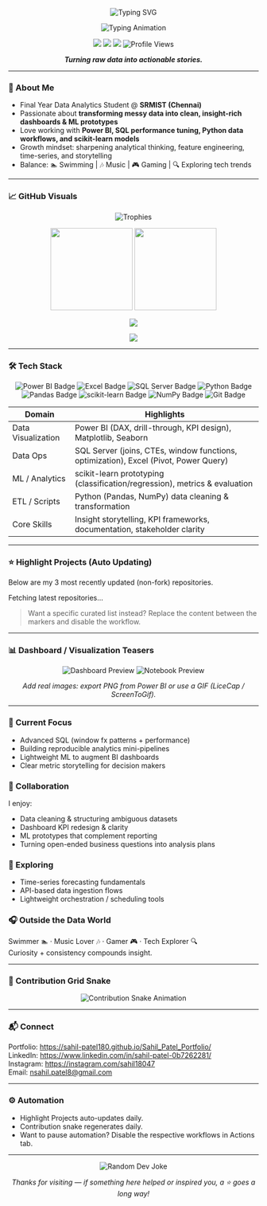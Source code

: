 <!-- Profile README for: Sahil-Patel180 -->

<p align="center">
  <img src="https://readme-typing-svg.demolab.com?font=Fira+Code&pause=1000&color=00C9FF&center=true&vCenter=true&width=435&lines=Hi+I'm+Sahil+Patel;Data+Science+Enthusiast;Aspiring+Data+Analyst" alt="Typing SVG" />
</p>

<p align="center">
  <img src="https://readme-typing-svg.demolab.com?font=Fira+Code&pause=1400&color=00D8FF&center=true&vCenter=true&width=720&lines=Turning+raw+data+into+actionable+stories;Power+BI+%7C+SQL+%7C+Python+%7C+ML;Final+Year+Data+Analytics+Student+at+SRMIST;Curiosity+Driven+Problem+Solver" alt="Typing Animation">
</p>

<p align="center">
  <a href="https://sahil-patel180.github.io/Sahil_Patel_Portfolio/"><img src="https://img.shields.io/badge/Portfolio-111111?style=for-the-badge&logo=About.me&logoColor=white" /></a>
  <a href="https://www.linkedin.com/in/sahil-patel-0b7262281/"><img src="https://img.shields.io/badge/LinkedIn-0A66C2?style=for-the-badge&logo=linkedin&logoColor=white" /></a>
  <a href="https://instagram.com/sahil18047"><img src="https://img.shields.io/badge/Instagram-E4405F?style=for-the-badge&logo=instagram&logoColor=white" /></a>
  <img src="https://komarev.com/ghpvc/?username=Sahil-Patel180&style=for-the-badge&color=0A66C2" alt="Profile Views">
</p>

<p align="center">
  <em><strong>Turning raw data into actionable stories.</strong></em>
</p>

---

### 🧭 About Me
- Final Year Data Analytics Student @ **SRMIST (Chennai)**  
- Passionate about **transforming messy data into clean, insight-rich dashboards & ML prototypes**  
- Love working with **Power BI, SQL performance tuning, Python data workflows, and scikit-learn models**  
- Growth mindset: sharpening analytical thinking, feature engineering, time-series, and storytelling  
- Balance: 🏊 Swimming | 🎶 Music | 🎮 Gaming | 🔍 Exploring tech trends

---

### 📈 GitHub Visuals
<p align="center">
  <img src="https://github-profile-trophy.ryo-ma.dev/?username=Sahil-Patel180&theme=tokyonight&margin-w=15&margin-h=15&no-frame=true" alt="Trophies" />
</p>

<p align="center">
  <img height="165" src="https://github-readme-stats.vercel.app/api?username=Sahil-Patel180&show_icons=true&theme=tokyonight" />
  <img height="165" src="https://github-readme-stats.vercel.app/api/top-langs/?username=Sahil-Patel180&layout=compact&theme=tokyonight" />
</p>

<p align="center">
  <img src="https://streak-stats.demolab.com?user=Sahil-Patel180&theme=tokyonight&hide_border=true" />
</p>

<p align="center">
  <img src="https://github-readme-activity-graph.vercel.app/graph?username=Sahil-Patel180&theme=react-dark&hide_border=true&area=true" />
</p>


---

### 🛠 Tech Stack
<p align="center">
  <img src="https://img.shields.io/badge/Power%20BI-F2C811?style=for-the-badge&logo=powerbi&logoColor=000" alt="Power BI Badge"/>
  <img src="https://img.shields.io/badge/Excel-217346?style=for-the-badge&logo=microsoftexcel&logoColor=white" alt="Excel Badge"/>
  <img src="https://img.shields.io/badge/SQL%20Server-CC2927?style=for-the-badge&logo=microsoftsqlserver&logoColor=white" alt="SQL Server Badge"/>
  <img src="https://img.shields.io/badge/Python-3776AB?style=for-the-badge&logo=python&logoColor=white" alt="Python Badge"/>
  <img src="https://img.shields.io/badge/Pandas-150458?style=for-the-badge&logo=pandas&logoColor=white" alt="Pandas Badge"/>
  <img src="https://img.shields.io/badge/scikit--learn-F7931E?style=for-the-badge&logo=scikitlearn&logoColor=white" alt="scikit-learn Badge"/>
  <img src="https://img.shields.io/badge/NumPy-013243?style=for-the-badge&logo=numpy&logoColor=white" alt="NumPy Badge"/>
  <img src="https://img.shields.io/badge/Git-F05032?style=for-the-badge&logo=git&logoColor=white" alt="Git Badge"/>
</p>

| Domain | Highlights |
|--------|------------|
| Data Visualization | Power BI (DAX, drill-through, KPI design), Matplotlib, Seaborn |
| Data Ops | SQL Server (joins, CTEs, window functions, optimization), Excel (Pivot, Power Query) |
| ML / Analytics | scikit-learn prototyping (classification/regression), metrics & evaluation |
| ETL / Scripts | Python (Pandas, NumPy) data cleaning & transformation |
| Core Skills | Insight storytelling, KPI frameworks, documentation, stakeholder clarity |

---

### ⭐ Highlight Projects (Auto Updating)
Below are my 3 most recently updated (non-fork) repositories.

<!-- AUTO-PROJECT-START -->
<!-- This section is auto-updated by .github/workflows/auto-projects.yml -->
Fetching latest repositories...
<!-- AUTO-PROJECT-END -->

> Want a specific curated list instead? Replace the content between the markers and disable the workflow.

---

### 📊 Dashboard / Visualization Teasers
<p align="center">
  <!-- Replace with real GIF / PNG exports -->
  <img src="https://via.placeholder.com/420x220.png?text=Power+BI+Dashboard+Preview" alt="Dashboard Preview" />
  <img src="https://via.placeholder.com/420x220.png?text=ML+Insights+Notebook" alt="Notebook Preview" />
</p>
<p align="center"><em>Add real images: export PNG from Power BI or use a GIF (LiceCap / ScreenToGif).</em></p>

---

### 🔄 Current Focus
- Advanced SQL (window fx patterns + performance)
- Building reproducible analytics mini-pipelines
- Lightweight ML to augment BI dashboards
- Clear metric storytelling for decision makers

### 🤝 Collaboration
I enjoy:
- Data cleaning & structuring ambiguous datasets
- Dashboard KPI redesign & clarity
- ML prototypes that complement reporting
- Turning open-ended business questions into analysis plans

### 🧪 Exploring
- Time-series forecasting fundamentals  
- API-based data ingestion flows  
- Lightweight orchestration / scheduling tools

### 🎧 Outside the Data World
Swimmer 🏊 · Music Lover 🎶 · Gamer 🎮 · Tech Explorer 🔍  
Curiosity + consistency compounds insight.

---

### 🐍 Contribution Grid Snake
<p align="center">
  <picture>
    <source media="(prefers-color-scheme: dark)" srcset="https://raw.githubusercontent.com/Sahil-Patel180/Sahil-Patel180/output/github-contribution-grid-snake-dark.svg" />
    <source media="(prefers-color-scheme: light)" srcset="https://raw.githubusercontent.com/Sahil-Patel180/Sahil-Patel180/output/github-contribution-grid-snake.svg" />
    <img alt="Contribution Snake Animation" src="https://raw.githubusercontent.com/Sahil-Patel180/Sahil-Patel180/output/github-contribution-grid-snake.svg" />
  </picture>
</p>

---

### 📬 Connect
Portfolio: https://sahil-patel180.github.io/Sahil_Patel_Portfolio/  
LinkedIn: https://www.linkedin.com/in/sahil-patel-0b7262281/  
Instagram: https://instagram.com/sahil18047  
Email: nsahil.patel8@gmail.com  

---

### ⚙️ Automation
- Highlight Projects auto-updates daily.
- Contribution snake regenerates daily.
- Want to pause automation? Disable the respective workflows in Actions tab.

---

<p align="center">
  <img src="https://readme-jokes.vercel.app/api?hideBorder&theme=tokyonight" alt="Random Dev Joke" />
</p>

<p align="center"><em>Thanks for visiting — if something here helped or inspired you, a ⭐ goes a long way!</em></p>
